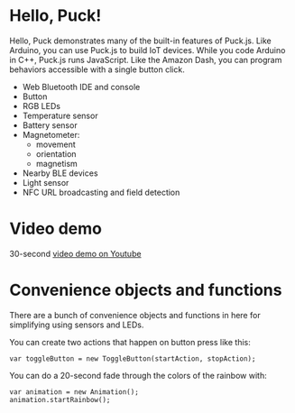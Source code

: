 # Hello, Puck!

Hello, Puck demonstrates many of the built-in features of Puck.js. Like Arduino, you can use Puck.js to build IoT devices. While you code Arduino in C++, Puck.js runs JavaScript. Like the Amazon Dash, you can program behaviors accessible with a single button click.

* Web Bluetooth IDE and console
* Button
* RGB LEDs
* Temperature sensor
* Battery sensor
* Magnetometer: 
  * movement
  * orientation
  * magnetism
* Nearby BLE devices
* Light sensor
* NFC URL broadcasting and field detection

# Video demo
30-second [video demo on Youtube](https://www.youtube.com/watch?v=EZPnjGKtMAk)

# Convenience objects and functions

There are a bunch of convenience objects and functions in here for simplifying using sensors and LEDs.

You can create two actions that happen on button press like this:
```
var toggleButton = new ToggleButton(startAction, stopAction);
```

You can do a 20-second fade through the colors of the rainbow with:
```
var animation = new Animation();
animation.startRainbow();
```

